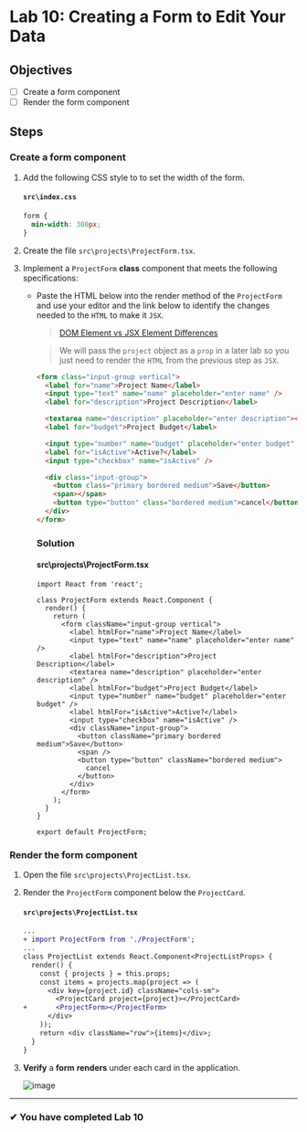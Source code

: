# Lab 10: Creating a Form to Edit Your Data

## Objectives

- [ ] Create a form component
- [ ] Render the form component

## Steps

### Create a form component

1. Add the following CSS style to to set the width of the form.
   #### `src\index.css`
   ```css
   form {
     min-width: 300px;
   }
   ```
2. Create the file `src\projects\ProjectForm.tsx`.
3. Implement a `ProjectForm` **class** component that meets the following specifications:

   - Paste the HTML below into the render method of the `ProjectForm` and use your editor and the link below to identify the changes needed to the `HTML` to make it `JSX`.

     > [DOM Element vs JSX Element Differences](https://reactjs.org/docs/dom-elements.html#differences-in-attributes)

     > We will pass the `project` object as a `prop` in a later lab so you just need to render the `HTML` from the previous step as `JSX`.

     ```html
     <form class="input-group vertical">
       <label for="name">Project Name</label>
       <input type="text" name="name" placeholder="enter name" />
       <label for="description">Project Description</label>

       <textarea name="description" placeholder="enter description"></textarea>
       <label for="budget">Project Budget</label>

       <input type="number" name="budget" placeholder="enter budget" />
       <label for="isActive">Active?</label>
       <input type="checkbox" name="isActive" />

       <div class="input-group">
         <button class="primary bordered medium">Save</button>
         <span></span>
         <button type="button" class="bordered medium">cancel</button>
       </div>
     </form>
     ```

     ### Solution

     #### src\projects\ProjectForm.tsx

     ```tsx
     import React from 'react';

     class ProjectForm extends React.Component {
       render() {
         return (
           <form className="input-group vertical">
             <label htmlFor="name">Project Name</label>
             <input type="text" name="name" placeholder="enter name" />
             <label htmlFor="description">Project Description</label>
             <textarea name="description" placeholder="enter description" />
             <label htmlFor="budget">Project Budget</label>
             <input type="number" name="budget" placeholder="enter budget" />
             <label htmlFor="isActive">Active?</label>
             <input type="checkbox" name="isActive" />
             <div className="input-group">
               <button className="primary bordered medium">Save</button>
               <span />
               <button type="button" className="bordered medium">
                 cancel
               </button>
             </div>
           </form>
         );
       }
     }

     export default ProjectForm;
     ```

### Render the form component

1. Open the file `src\projects\ProjectList.tsx`.
2. Render the `ProjectForm` component below the `ProjectCard`.

   #### `src\projects\ProjectList.tsx`

   ```diff
   ...
   + import ProjectForm from './ProjectForm';
   ...
   class ProjectList extends React.Component<ProjectListProps> {
     render() {
       const { projects } = this.props;
       const items = projects.map(project => (
         <div key={project.id} className="cols-sm">
           <ProjectCard project={project}></ProjectCard>
   +       <ProjectForm></ProjectForm>
         </div>
       ));
       return <div className="row">{items}</div>;
     }
   }
   ```

3. **Verify** a **form** **renders** under each card in the application.

   ![image](https://user-images.githubusercontent.com/1474579/64896991-c8bb7680-d64f-11e9-913c-b3e8521a74e3.png)

---

### &#10004; You have completed Lab 10
